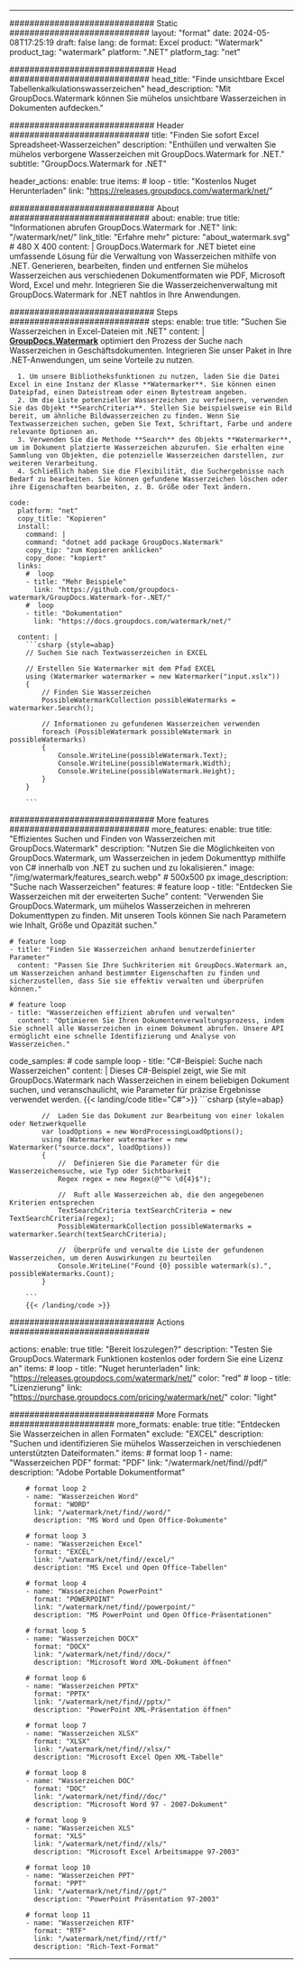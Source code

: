 
---
############################# Static ############################
layout: "format"
date:  2024-05-08T17:25:19
draft: false
lang: de
format: Excel
product: "Watermark"
product_tag: "watermark"
platform: ".NET"
platform_tag: "net"

############################# Head ############################
head_title: "Finde unsichtbare Excel Tabellenkalkulationswasserzeichen"
head_description: "Mit GroupDocs.Watermark können Sie mühelos unsichtbare Wasserzeichen in Dokumenten aufdecken."

############################# Header ############################
title: "Finden Sie sofort Excel Spreadsheet-Wasserzeichen" 
description: "Enthüllen und verwalten Sie mühelos verborgene Wasserzeichen mit GroupDocs.Watermark for .NET."
subtitle: "GroupDocs.Watermark for .NET" 

header_actions:
  enable: true
  items:
    #  loop
    - title: "Kostenlos Nuget Herunterladen"
      link: "https://releases.groupdocs.com/watermark/net/"
      
############################# About ############################
about:
    enable: true
    title: "Informationen abrufen GroupDocs.Watermark for .NET"
    link: "/watermark/net/"
    link_title: "Erfahre mehr"
    picture: "about_watermark.svg" # 480 X 400
    content: |
       GroupDocs.Watermark for .NET bietet eine umfassende Lösung für die Verwaltung von Wasserzeichen mithilfe von .NET. Generieren, bearbeiten, finden und entfernen Sie mühelos Wasserzeichen aus verschiedenen Dokumentformaten wie PDF, Microsoft Word, Excel und mehr. Integrieren Sie die Wasserzeichenverwaltung mit GroupDocs.Watermark for .NET nahtlos in Ihre Anwendungen.

############################# Steps ############################
steps:
    enable: true
    title: "Suchen Sie Wasserzeichen in Excel-Dateien mit .NET"
    content: |
      **[GroupDocs.Watermark](https://products.groupdocs.com/watermark/net/)** optimiert den Prozess der Suche nach Wasserzeichen in Geschäftsdokumenten. Integrieren Sie unser Paket in Ihre .NET-Anwendungen, um seine Vorteile zu nutzen.
      
      1. Um unsere Bibliotheksfunktionen zu nutzen, laden Sie die Datei Excel in eine Instanz der Klasse **Watermarker**. Sie können einen Dateipfad, einen Dateistream oder einen Bytestream angeben.
      2. Um die Liste potenzieller Wasserzeichen zu verfeinern, verwenden Sie das Objekt **SearchCriteria**. Stellen Sie beispielsweise ein Bild bereit, um ähnliche Bildwasserzeichen zu finden. Wenn Sie Textwasserzeichen suchen, geben Sie Text, Schriftart, Farbe und andere relevante Optionen an.
      3. Verwenden Sie die Methode **Search** des Objekts **Watermarker**, um im Dokument platzierte Wasserzeichen abzurufen. Sie erhalten eine Sammlung von Objekten, die potenzielle Wasserzeichen darstellen, zur weiteren Verarbeitung.
      4. Schließlich haben Sie die Flexibilität, die Suchergebnisse nach Bedarf zu bearbeiten. Sie können gefundene Wasserzeichen löschen oder ihre Eigenschaften bearbeiten, z. B. Größe oder Text ändern.
   
    code:
      platform: "net"
      copy_title: "Kopieren"
      install:
        command: |
        command: "dotnet add package GroupDocs.Watermark"
        copy_tip: "zum Kopieren anklicken"
        copy_done: "kopiert"
      links:
        #  loop
        - title: "Mehr Beispiele"
          link: "https://github.com/groupdocs-watermark/GroupDocs.Watermark-for-.NET/"
        #  loop
        - title: "Dokumentation"
          link: "https://docs.groupdocs.com/watermark/net/"
          
      content: |
        ```csharp {style=abap}
        // Suchen Sie nach Textwasserzeichen in EXCEL

        // Erstellen Sie Watermarker mit dem Pfad EXCEL
        using (Watermarker watermarker = new Watermarker("input.xslx"))
        {
            // Finden Sie Wasserzeichen
            PossibleWatermarkCollection possibleWatermarks = watermarker.Search();

            // Informationen zu gefundenen Wasserzeichen verwenden
            foreach (PossibleWatermark possibleWatermark in possibleWatermarks)
            {
                Console.WriteLine(possibleWatermark.Text);
                Console.WriteLine(possibleWatermark.Width);
                Console.WriteLine(possibleWatermark.Height);
            }
        }
        
        ```            

############################# More features ############################
more_features:
  enable: true
  title: "Effizientes Suchen und Finden von Wasserzeichen mit GroupDocs.Watermark"
  description: "Nutzen Sie die Möglichkeiten von GroupDocs.Watermark, um Wasserzeichen in jedem Dokumenttyp mithilfe von C# innerhalb von .NET zu suchen und zu lokalisieren."
  image: "/img/watermark/features_search.webp" # 500x500 px
  image_description: "Suche nach Wasserzeichen"
  features:
    # feature loop
    - title: "Entdecken Sie Wasserzeichen mit der erweiterten Suche"
      content: "Verwenden Sie GroupDocs.Watermark, um mühelos Wasserzeichen in mehreren Dokumenttypen zu finden. Mit unseren Tools können Sie nach Parametern wie Inhalt, Größe und Opazität suchen."

    # feature loop
    - title: "Finden Sie Wasserzeichen anhand benutzerdefinierter Parameter"
      content: "Passen Sie Ihre Suchkriterien mit GroupDocs.Watermark an, um Wasserzeichen anhand bestimmter Eigenschaften zu finden und sicherzustellen, dass Sie sie effektiv verwalten und überprüfen können."

    # feature loop
    - title: "Wasserzeichen effizient abrufen und verwalten"
      content: "Optimieren Sie Ihren Dokumentenverwaltungsprozess, indem Sie schnell alle Wasserzeichen in einem Dokument abrufen. Unsere API ermöglicht eine schnelle Identifizierung und Analyse von Wasserzeichen."
      
  code_samples:
    # code sample loop
    - title: "C#-Beispiel: Suche nach Wasserzeichen"
      content: |
        Dieses C#-Beispiel zeigt, wie Sie mit GroupDocs.Watermark nach Wasserzeichen in einem beliebigen Dokument suchen, und veranschaulicht, wie Parameter für präzise Ergebnisse verwendet werden.
        {{< landing/code title="C#">}}
        ```csharp {style=abap}
        
            //  Laden Sie das Dokument zur Bearbeitung von einer lokalen oder Netzwerkquelle
            var loadOptions = new WordProcessingLoadOptions();
            using (Watermarker watermarker = new Watermarker("source.docx", loadOptions))
            {
                //  Definieren Sie die Parameter für die Wasserzeichensuche, wie Typ oder Sichtbarkeit
                Regex regex = new Regex(@"^© \d{4}$");

                //  Ruft alle Wasserzeichen ab, die den angegebenen Kriterien entsprechen
                TextSearchCriteria textSearchCriteria = new TextSearchCriteria(regex);
                PossibleWatermarkCollection possibleWatermarks = watermarker.Search(textSearchCriteria);

                //  Überprüfe und verwalte die Liste der gefundenen Wasserzeichen, um deren Auswirkungen zu beurteilen
                Console.WriteLine("Found {0} possible watermark(s).", possibleWatermarks.Count);
            }

        ```
        {{< /landing/code >}}


############################# Actions ############################

actions:
  enable: true
  title: "Bereit loszulegen?"
  description: "Testen Sie GroupDocs.Watermark Funktionen kostenlos oder fordern Sie eine Lizenz an"
  items:
    #  loop
    - title: "Nuget herunterladen"
      link: "https://releases.groupdocs.com/watermark/net/"
      color: "red"
        #  loop
    - title: "Lizenzierung"
      link: "https://purchase.groupdocs.com/pricing/watermark/net/"
      color: "light"


############################# More Formats #####################
more_formats:
    enable: true
    title: "Entdecken Sie Wasserzeichen in allen Formaten"
    exclude: "EXCEL"
    description: "Suchen und identifizieren Sie mühelos Wasserzeichen in verschiedenen unterstützten Dateiformaten."
    items: 
        # format loop 1
        - name: "Wasserzeichen PDF"
          format: "PDF"
          link: "/watermark/net/find//pdf/"
          description: "Adobe Portable Dokumentformat"

        # format loop 2
        - name: "Wasserzeichen Word"
          format: "WORD"
          link: "/watermark/net/find//word/"
          description: "MS Word und Open Office-Dokumente"
          
        # format loop 3
        - name: "Wasserzeichen Excel"
          format: "EXCEL"
          link: "/watermark/net/find//excel/"
          description: "MS Excel und Open Office-Tabellen"

        # format loop 4
        - name: "Wasserzeichen PowerPoint"
          format: "POWERPOINT"
          link: "/watermark/net/find//powerpoint/"
          description: "MS PowerPoint und Open Office-Präsentationen"

        # format loop 5
        - name: "Wasserzeichen DOCX"
          format: "DOCX"
          link: "/watermark/net/find//docx/"
          description: "Microsoft Word XML-Dokument öffnen"
          
        # format loop 6
        - name: "Wasserzeichen PPTX"
          format: "PPTX"
          link: "/watermark/net/find//pptx/"
          description: "PowerPoint XML-Präsentation öffnen"
          
        # format loop 7
        - name: "Wasserzeichen XLSX"
          format: "XLSX"
          link: "/watermark/net/find//xlsx/"
          description: "Microsoft Excel Open XML-Tabelle"

        # format loop 8
        - name: "Wasserzeichen DOC"
          format: "DOC"
          link: "/watermark/net/find//doc/"
          description: "Microsoft Word 97 - 2007-Dokument"

        # format loop 9
        - name: "Wasserzeichen XLS"
          format: "XLS"
          link: "/watermark/net/find//xls/"
          description: "Microsoft Excel Arbeitsmappe 97-2003"

        # format loop 10
        - name: "Wasserzeichen PPT"
          format: "PPT"
          link: "/watermark/net/find//ppt/"
          description: "PowerPoint Präsentation 97-2003"

        # format loop 11
        - name: "Wasserzeichen RTF"
          format: "RTF"
          link: "/watermark/net/find//rtf/"
          description: "Rich-Text-Format"

---